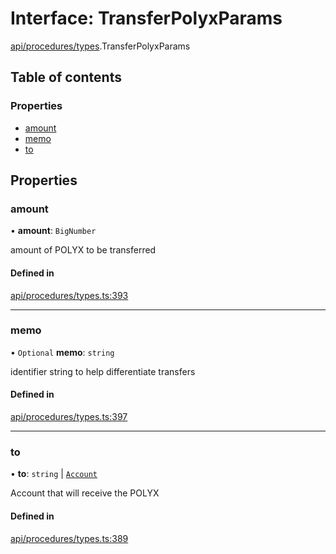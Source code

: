 # Interface: TransferPolyxParams

[api/procedures/types](../wiki/api.procedures.types).TransferPolyxParams

## Table of contents

### Properties

- [amount](../wiki/api.procedures.types.TransferPolyxParams#amount)
- [memo](../wiki/api.procedures.types.TransferPolyxParams#memo)
- [to](../wiki/api.procedures.types.TransferPolyxParams#to)

## Properties

### amount

• **amount**: `BigNumber`

amount of POLYX to be transferred

#### Defined in

[api/procedures/types.ts:393](https://github.com/PolymeshAssociation/polymesh-sdk/blob/16e8c2ca/src/api/procedures/types.ts#L393)

___

### memo

• `Optional` **memo**: `string`

identifier string to help differentiate transfers

#### Defined in

[api/procedures/types.ts:397](https://github.com/PolymeshAssociation/polymesh-sdk/blob/16e8c2ca/src/api/procedures/types.ts#L397)

___

### to

• **to**: `string` \| [`Account`](../wiki/api.entities.Account.Account)

Account that will receive the POLYX

#### Defined in

[api/procedures/types.ts:389](https://github.com/PolymeshAssociation/polymesh-sdk/blob/16e8c2ca/src/api/procedures/types.ts#L389)
